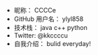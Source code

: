 - 昵称：  CCCCe
- GitHub 用户名：  ylyl858
- 技术栈：  java c++ python
- Twitter:   @kkccccu
- 自我介绍：  bulid everyday!
